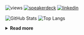 ![views](https://komarev.com/ghpvc/?username=chck&color=blueviolet)
[![speakerdeck](https://img.shields.io/badge/Speaker_Deck-chck-8a2be2?style=flat-square&logo=speaker-deck)](https://speakerdeck.com/chck)
[![linkedin](https://img.shields.io/badge/LinkedIn-chck-8a2be2?style=flat-square&logo=linkedin)](https://www.linkedin.com/in/chck/)

<p align="left"> 
  <img alt="GitHub Stats" align="center" height="150" src="https://github-readme-stats-nine-umber-51.vercel.app/api?username=chck&count_private=true&show_icons=true&hide_title=true&theme=buefy" />
  <img alt="Top Langs" align="center" height="150" src="https://github-readme-stats-nine-umber-51.vercel.app/api/top-langs/?username=chck&layout=compact&count_private=true&show_icons=true&hide_title=true&theme=buefy" />
</p>

<details>
  <summary><b>Read more</b></summary>
  <br>

  <!--START_SECTION:waka-->
**🐱 My GitHub Data** 

> 📦 125.5 kB Used in GitHub's Storage 
 > 
> 🏆 362 Contributions in the Year 2025
 > 
> 💼 Opted to Hire
 > 
> 📜 133 Public Repositories 
 > 
> 🔑 24 Private Repositories 
 > 
**I'm a Night 🦉** 

```text
🌞 Morning                1251 commits        ████░░░░░░░░░░░░░░░░░░░░░   16.72 % 
🌆 Daytime                2264 commits        ████████░░░░░░░░░░░░░░░░░   30.27 % 
🌃 Evening                2100 commits        ███████░░░░░░░░░░░░░░░░░░   28.07 % 
🌙 Night                  1865 commits        ██████░░░░░░░░░░░░░░░░░░░   24.93 % 
```
📅 **I'm Most Productive on Thursday** 

```text
Monday                   1403 commits        █████░░░░░░░░░░░░░░░░░░░░   18.76 % 
Tuesday                  1122 commits        ████░░░░░░░░░░░░░░░░░░░░░   15.00 % 
Wednesday                1335 commits        ████░░░░░░░░░░░░░░░░░░░░░   17.85 % 
Thursday                 1677 commits        ██████░░░░░░░░░░░░░░░░░░░   22.42 % 
Friday                   784 commits         ███░░░░░░░░░░░░░░░░░░░░░░   10.48 % 
Saturday                 487 commits         ██░░░░░░░░░░░░░░░░░░░░░░░   06.51 % 
Sunday                   672 commits         ██░░░░░░░░░░░░░░░░░░░░░░░   08.98 % 
```


📊 **This Week I Spent My Time On** 

```text
💬 Programming Languages: 
Rust                     1 hr 35 mins        ███████░░░░░░░░░░░░░░░░░░   28.04 % 
TOML                     1 hr 20 mins        ██████░░░░░░░░░░░░░░░░░░░   23.80 % 
Docker                   1 hr 6 mins         █████░░░░░░░░░░░░░░░░░░░░   19.52 % 
Python                   34 mins             ███░░░░░░░░░░░░░░░░░░░░░░   10.07 % 
Git                      26 mins             ██░░░░░░░░░░░░░░░░░░░░░░░   07.87 % 

🔥 Editors: 
RustRover                3 hrs 41 mins       ████████████████░░░░░░░░░   65.26 % 
Neovim                   1 hr                ████░░░░░░░░░░░░░░░░░░░░░   17.72 % 
PyCharm                  29 mins             ██░░░░░░░░░░░░░░░░░░░░░░░   08.77 % 
Zed                      28 mins             ██░░░░░░░░░░░░░░░░░░░░░░░   08.25 % 
```

**I Mostly Code in Python** 

```text
Python                   47 repos            █████████░░░░░░░░░░░░░░░░   34.31 % 
Jupyter Notebook         19 repos            ███░░░░░░░░░░░░░░░░░░░░░░   13.87 % 
Ruby                     11 repos            ██░░░░░░░░░░░░░░░░░░░░░░░   08.03 % 
Rust                     8 repos             █░░░░░░░░░░░░░░░░░░░░░░░░   05.84 % 
TypeScript               6 repos             █░░░░░░░░░░░░░░░░░░░░░░░░   04.38 % 
```



**Timeline**

![Lines of Code chart](https://raw.githubusercontent.com/chck/chck/main/assets/bar_graph.png)


 Last Updated on 2025-04-18 02:01 UTC
<!--END_SECTION:waka-->
</details>


